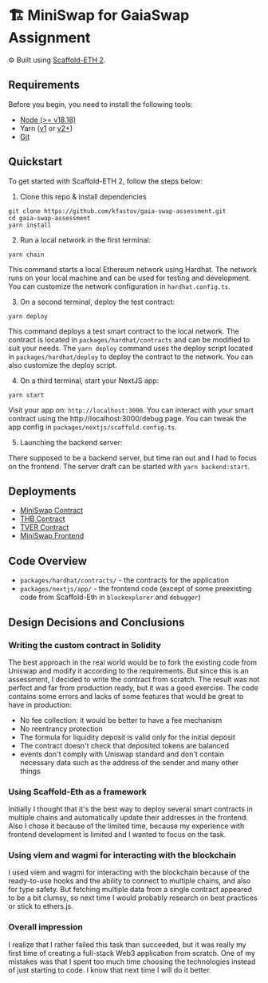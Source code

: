 

# 🏗 MiniSwap for GaiaSwap Assignment

⚙️ Built using [Scaffold-ETH 2](https://scaffoldeth.io).

## Requirements

Before you begin, you need to install the following tools:

- [Node (>= v18.18)](https://nodejs.org/en/download/)
- Yarn ([v1](https://classic.yarnpkg.com/en/docs/install/) or [v2+](https://yarnpkg.com/getting-started/install))
- [Git](https://git-scm.com/downloads)

## Quickstart

To get started with Scaffold-ETH 2, follow the steps below:

1. Clone this repo & install dependencies

```
git clone https://github.com/kfastov/gaia-swap-assessment.git
cd gaia-swap-assessment
yarn install
```

2. Run a local network in the first terminal:

```
yarn chain
```

This command starts a local Ethereum network using Hardhat. The network runs on your local machine and can be used for testing and development. You can customize the network configuration in `hardhat.config.ts`.

3. On a second terminal, deploy the test contract:

```
yarn deploy
```

This command deploys a test smart contract to the local network. The contract is located in `packages/hardhat/contracts` and can be modified to suit your needs. The `yarn deploy` command uses the deploy script located in `packages/hardhat/deploy` to deploy the contract to the network. You can also customize the deploy script.

4. On a third terminal, start your NextJS app:

```
yarn start
```

Visit your app on: `http://localhost:3000`. You can interact with your smart contract using the http://localhost:3000/debug page. You can tweak the app config in `packages/nextjs/scaffold.config.ts`.

5. Launching the backend server:

There supposed to be a backend server, but time ran out and I had to focus on the frontend.
The server draft can be started with `yarn backend:start`.

## Deployments

- [MiniSwap Contract](https://sepolia.etherscan.io/address/0x5f001c9fbd178cb156b9808368cef5f5864ef450)
- [THB Contract](https://sepolia.etherscan.io/address/0xe7a4E7e369B0F9A26422e255140Fe27273e71521)
- [TVER Contract](https://sepolia.etherscan.io/address/0xbd6fF8DfB02C1e807FAD9b2301e220F9e083a94f)
- [MiniSwap Frontend](https://gaia-swap-assessment-nextjs.vercel.app/)

## Code Overview

- `packages/hardhat/contracts/` - the contracts for the application
- `packages/nextjs/app/` - the frontend code (except of some preexisting code from Scaffold-Eth in `blockexplorer` and `debugger`)

## Design Decisions and Conclusions

### Writing the custom contract in Solidity
The best approach in the real world would be to fork the existing code from Uniswap and modify it according to the requirements. But since this is an assessment, I decided to write the contract from scratch. The result was not perfect and far from production ready, but it was a good exercise. The code contains some errors and lacks of some features that would be great to have in production:

- No fee collection: it would be better to have a fee mechanism
- No reentrancy protection
- The formula for liquidity deposit is valid only for the initial deposit
- The contract doesn't check that deposited tokens are balanced
- events don't comply with Uniswap standard and don't contain necessary data such as the address of the sender
and many other things

### Using Scaffold-Eth as a framework
Initially I thought that it's the best way to deploy several smart contracts in multiple chains and automatically update their addresses in the frontend. Also I chose it because of the limited time, because my experience with frontend development is limited and I wanted to focus on the task.

### Using viem and wagmi for interacting with the blockchain
I used viem and wagmi for interacting with the blockchain because of the ready-to-use hooks and the ability to connect to multiple chains, and also for type safety. But fetching multiple data from a single contract appeared to be a bit clumsy, so next time I would probably research on best practices or stick to ethers.js.

### Overall impression
I realize that I rather failed this task than succeeded, but it was really my first time of creating a full-stack Web3 application from scratch. One of my mistakes was that I spent too much time choosing the technologies instead of just starting to code. I know that next time I will do it better.

